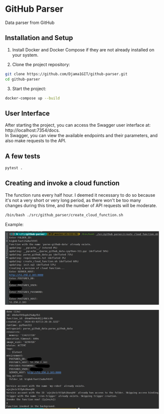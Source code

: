 # GitHub Parser

Data parser from GitHub

## Installation and Setup

1. Install Docker and Docker Compose if they are not already installed on your system.

2. Clone the project repository:

```bash
git clone https://github.com/Djama1GIT/github-parser.git
cd github-parser
```

3. Start the project:

```bash
docker-compose up --build
```

## User Interface

After starting the project, you can access the Swagger user interface at: http://localhost:7354/docs.<br>
In Swagger, you can view the available endpoints and their parameters, and also make requests to the API.

## A few tests

```bash
pytest .
```

## Creating and invoke a cloud function

The function runs every half hour. 
I deemed it necessary to do so because it's not a very short or very long period, 
as there won't be too many changes during this time, and the number of API requests will be moderate.

```bash
/bin/bash ./src/github_parser/create_cloud_function.sh
```

Example:

![creating_function.png](creating_function.png)

![creating_function_2.png](creating_function_2.png)